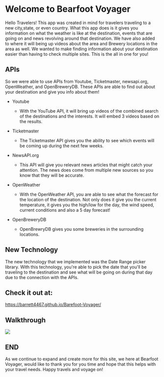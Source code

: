 # Welcome to Bearfoot Voyager
 
Hello Travelers! This app was created in mind for travelers traveling to a new city,state, or even country.
What this app does is it gives you information on what the weather is like at the destination, events that are going on and news revolving around that destination. We have also added to where it will being up videos about the area and Brewery locations in the area as well. We wanted to make finding information about your destination easier than having to check multiple sites. This is the all in one for you!
 
## APIs
So we were able to use APIs from Youtube, Ticketmaster, newsapi.org, OpenWeather, and OpenBreweryDB. These APIs are able to find out about your destination and give you info about them!
 
- Youtube
   - With the YouTube API, it will bring up videos of the combined search of the destinations and the interests. It will embed 3 videos based on the results.
 
- Ticketmaster
   - The Ticketmaster API gives you the ability to see which events will be coming up during the next few weeks.
 
- NewsAPI.org
   - This API will give you relevant news articles that might catch your attention. The news does come from multiple new sources so you know that they will be accurate.
 
- OpenWeather
   -   With the OpenWeather API, you are able to see what the forecast for the location of the destination. Not only does it give you the current temperature, it gives you the high/low for the day, the wind speed, current conditions and also a 5 day forecast!
 
- OpenBreweryDB
   - OpenBrewryDB gives you some breweries in the surrounding locations.
 
## New Technology
The new technology that we implemented was the Date Range picker library. With this technology, you're able to pick the date that you'll be traveling to the destination and see what will be going on during that day due to the connection with the APIs.
## Check it out at:
https://barrett4467.github.io/Barefoot-Voyager/

## Walkthrough
![](bearfootwalkthrough.gif)

## END
As we continue to expand and create more for this site, we here at Bearfoot Voyager, would like to thank you for you time and hope that this helps with your travel needs. Happy travels and voyage on!
